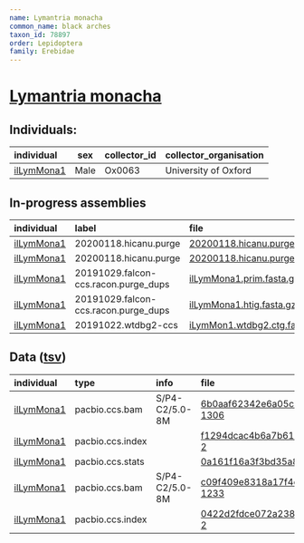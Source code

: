 ```yaml
---
name: Lymantria monacha
common_name: black arches
taxon_id: 78897
order: Lepidoptera
family: Erebidae
---
```


# [Lymantria monacha](https://www.ebi.ac.uk/ena/data/taxonomy/v1/taxon/tax-id/78897)

## Individuals:

| individual | sex | collector_id | collector_organisation |
| :--------- | :-: | :----------- | :--------------------- |
| [ilLymMona1](ilLymMona1.md) | Male | Ox0063 | University of Oxford |

## In-progress assemblies

| individual | label | file |
| :--------- | :---- | :--- |
| [ilLymMona1](ilLymMona1.md) | 20200118.hicanu.purge | [20200118.hicanu.purge.prim.fasta.gz](https://darwin.cog.sanger.ac.uk/insects/Lymantria_monacha/ilLymMona1/assemblies/working/20200118.hicanu.purge/20200118.hicanu.purge.prim.fasta.gz) |
| [ilLymMona1](ilLymMona1.md) | 20200118.hicanu.purge | [20200118.hicanu.purge.htig.fasta.gz](https://darwin.cog.sanger.ac.uk/insects/Lymantria_monacha/ilLymMona1/assemblies/working/20200118.hicanu.purge/20200118.hicanu.purge.htig.fasta.gz) |
| [ilLymMona1](ilLymMona1.md) | 20191029.falcon-ccs.racon.purge_dups | [ilLymMona1.prim.fasta.gz](https://darwin.cog.sanger.ac.uk/insects/Lymantria_monacha/ilLymMona1/assemblies/working/20191029.falcon-ccs.racon.purge_dups/ilLymMona1.prim.fasta.gz) |
| [ilLymMona1](ilLymMona1.md) | 20191029.falcon-ccs.racon.purge_dups | [ilLymMona1.htig.fasta.gz](https://darwin.cog.sanger.ac.uk/insects/Lymantria_monacha/ilLymMona1/assemblies/working/20191029.falcon-ccs.racon.purge_dups/ilLymMona1.htig.fasta.gz) |
| [ilLymMona1](ilLymMona1.md) | 20191022.wtdbg2-ccs | [iLymMon1.wtdbg2.ctg.fasta.gz](https://darwin.cog.sanger.ac.uk/insects/Lymantria_monacha/ilLymMona1/assemblies/working/20191022.wtdbg2-ccs/iLymMon1.wtdbg2.ctg.fasta.gz) |

## Data ([tsv](Lymantria_monacha_data.tsv))

| individual | type | info | file |
| :--------- | :--- | :--- | :--- |
| [ilLymMona1](ilLymMona1.md) | pacbio.ccs.bam | S/P4-C2/5.0-8M | [6b0aaf62342e6a05c11a53b668ec3642-1306](https://darwin.cog.sanger.ac.uk/insects/Lymantria_monacha/ilLymMona1/genomic_data/pacbio/m64016_191018_132202.bc1015_BAK8B_OA--bc1015_BAK8B_OA.ccs.bam) |
| [ilLymMona1](ilLymMona1.md) | pacbio.ccs.index |  | [f1294dcac4b6a7b614c390d83fd690c7-2](https://darwin.cog.sanger.ac.uk/insects/Lymantria_monacha/ilLymMona1/genomic_data/pacbio/m64016_191018_132202.bc1015_BAK8B_OA--bc1015_BAK8B_OA.ccs.bam.pbi) |
| [ilLymMona1](ilLymMona1.md) | pacbio.ccs.stats |  | [0a161f16a3f3bd35a868be702f60b2bf](https://darwin.cog.sanger.ac.uk/insects/Lymantria_monacha/ilLymMona1/genomic_data/pacbio/m64016_191018_132202.bc1015_BAK8B_OA--bc1015_BAK8B_OA.ccs.stats) |
| [ilLymMona1](ilLymMona1.md) | pacbio.ccs.bam | S/P4-C2/5.0-8M | [c09f409e8318a17f4cfa7fcbe11b71a0-1233](https://darwin.cog.sanger.ac.uk/insects/Lymantria_monacha/ilLymMona1/genomic_data/pacbio/m64089_191227_002621.ccs.bam) |
| [ilLymMona1](ilLymMona1.md) | pacbio.ccs.index |  | [0422d2fdce072a238c866957eb15de41-2](https://darwin.cog.sanger.ac.uk/insects/Lymantria_monacha/ilLymMona1/genomic_data/pacbio/m64089_191227_002621.ccs.bam.pbi) |
